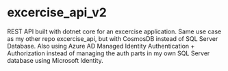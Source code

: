 # excercise_api_v2
REST API built with dotnet core for an excercise application. Same use case as my other repo excercise_api, but with CosmosDB instead of SQL Server Database. Also using Azure AD Managed Identity Authentication + Authorization instead of managing the auth parts in my own SQL Server database using Microsoft Identity.
